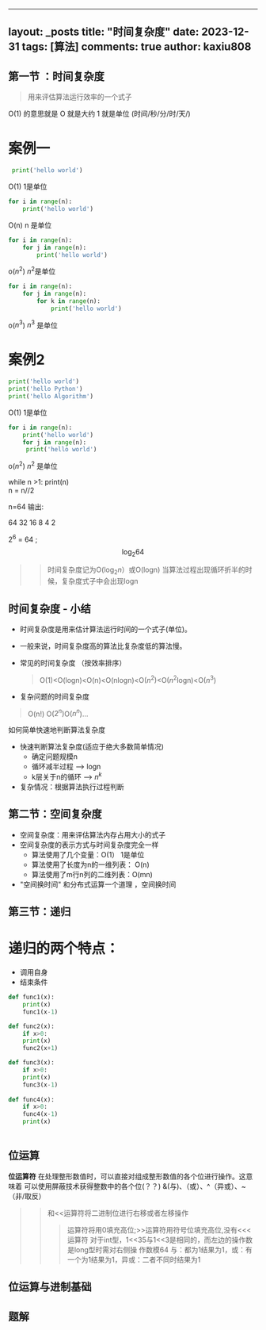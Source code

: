 
---
layout: _posts
title: "时间复杂度"
date:   2023-12-31
tags: [算法]
comments: true
author: kaxiu808  
---
 
第一节 ：时间复杂度
--
> 用来评估算法运行效率的一个式子

O(1)  的意思就是   O 就是大约    1 就是单位  (时间/秒/分/时/天/)
# 案例一
```python
 print('hello world')         
```                  
O(1)             		  1是单位
```python
for i in range(n):
	print('hello world')      
```
O(n)						 n 是单位
```python
for i in range(n):
	for j in range(n):		 
		print('hello world')
```
o($n^2$)                 $n^2$是单位
```python
for i in range(n):
	for j in range(n):
		for k in range(n):     
			print('hello world')
```
o($n^3$)		 			 $n^3$ 是单位

# 案例2

```python
print('hello world')
print('hello Python')                  
print('hello Algorithm')
```
O(1)             				1是单位
```python
for i in range(n):
	print('hello world')         
	for j in range(n):
	 print('hello world')
```
o($n^2$)    						 $n^2$ 是单位


while n >1:
	print(n)							
	n = n//2 

n=64 输出:

64		32  16 	8	4	2


$2^6$ = 64 ;
$$\log_{2}{64}$$		

>>时间复杂度记为O($\log_{2}n$）或O(logn)
>> 当算法过程出现循环折半的时候，复杂度式子中会出现logn


时间复杂度 - 小结
-- 

- 时间复杂度是用来估计算法运行时间的一个式子(单位)。
- 一般来说，时间复杂度高的算法比复杂度低的算法慢。
- 常见的时间复杂度 （按效率排序）
	> O(1)<O(logn)<O(n)<O(nlogn)<O($n^2$)<O($n^2$logn)<O($n^3$)

- 复杂问题的时间复杂度
> O(n!) O($2^n$)O($n^n$)...


如何简单快速地判断算法复杂度

- 快速判断算法复杂度(适应于绝大多数简单情况)
	- 确定问题规模n
	- 循环减半过程 --> logn
	- k层关于n的循环 --> $n^k$
-   复杂情况：根据算法执行过程判断



第二节：空间复杂度
--

- 空间复杂度：用来评估算法内存占用大小的式子
- 空间复杂度的表示方式与时间复杂度完全一样
	- 算法使用了几个变量：O(1）              1是单位
	- 算法使用了长度为n的一维列表： O(n)
	- 算法使用了m行n列的二维列表：O(mn)
-  "空间换时间"
和分布式运算一个道理 ，空间换时间


第三节：递归
--

# 递归的两个特点：

- 调用自身            
- 结束条件   

```python
def func1(x):
	print(x)
	func1(x-1)

def func2(x):
	if x>0:
	print(x)
	func2(x+1)

def func3(x):
	if x>0:
	print(x)
	func3(x-1)
	
def func4(x):
	if x>0:
	func4(x-1)
	print(x)
			
```


位运算
--

**位运算符**
在处理整形数值时，可以直接对组成整形数值的各个位进行操作。这意味着
可以使用屏蔽技术获得整数中的各个位(？？)
&(与)、（或）、^（异或）、~（非/取反）
>>和<<运算符将二进制位进行右移或者左移操作
>>>运算符将用0填充高位;>>运算符用符号位填充高位,没有<<<运算符
对于int型，1<<35与1<<3是相同的，而左边的操作数是long型时需对右侧操
作数模64
与：都为1结果为1，或：有一个为1结果为1，异或：二者不同时结果为1



## 位运算与进制基础

## 题解
<!--stackedit_data:
eyJoaXN0b3J5IjpbLTExODkyMTU0NjJdfQ==
-->
